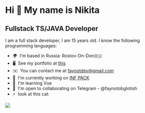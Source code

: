 # Hi 👋 My name is Nikita
## Fullstack TS/JAVA Developer

I am a full stack developer, I am 15 years old. I know the following programming languages:



* 🌍  I'm based in Russia: Rostov-On-Don🇷🇺
* 🖥️  See my portfolio at [this](https://docs.google.com/document/d/1JnORS8XYzT0MkLiTvhZ4Kca-Z9RQNXioO3SnqmPphz4/edit?usp=sharing)
* ✉️  You can contact me at [faynotdev@gmail.com](mailto:faynotdev@gmail.com)
* 🚀  I'm currently working on [INF PACK](https://infpack.lol/)
* 🧠  I'm learning Vue
* 🤝  I'm open to collaborating on Telegram - @faynotobglotish
* ⚡  look at this cat:

![](https://media.discordapp.net/attachments/1261280181977616458/1261283848851951697/image.png?ex=6692659f&is=6691141f&hm=99c0ccdba6d3d2fd1c1fae5c538e708e2117adfaeef0ff336e047961742e90f8&=&format=webp&quality=lossless)
